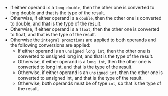 - If either operand is a `long double`, then the other one is converted to long double and that is the type of the result.
- Otherwise, if either operand is a `double`, then the other one is converted to double, and that is the type of the result.
- Otherwise, if either operand is a `float`, then the other one is converted to float, and that is the type of the result.
- Otherwise the `integral promotions` are applied to both operands and the following conversions are applied:
  - If either operand is an `unsigned long int`, then the other one is converted to unsigned long int, and that is the type of the result.
  - Otherwise, if either operand is a `long int`, then the other one is converted to long int, and that is the type of the result.
  - Otherwise, if either operand is an `unsigned int`, then the other one is converted to unsigned int, and that is the type of the result.
  - Otherwise, both operands must be of type `int`, so that is the type of the result.